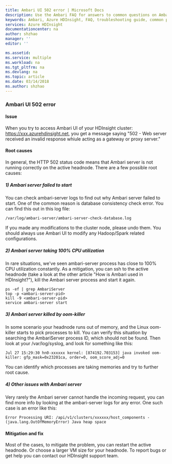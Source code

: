 ```yaml
---
title: Ambari UI 502 error | Microsoft Docs
description: Use the Ambari FAQ for answers to common questions on Ambari on Azure HDInsight platform.
keywords: Ambari, Azure HDInsight, FAQ, troubleshooting guide, common problems, accessing folder
services: Azure HDInsight
documentationcenter: na
author: shzhao
manager: ''
editor: ''

ms.assetid: 
ms.service: multiple
ms.workload: na
ms.tgt_pltfrm: na
ms.devlang: na
ms.topic: article
ms.date: 03/14/2018
ms.author: shzhao
---
```


### Ambari UI 502 error

#### Issue
When you try to access Ambari UI of your HDInsight cluster: https://xxx.azurehdinsight.net, you get a message saying "502 - Web server received an invalid response whiule acting as a gateway or proxy server."

#### Root causes
In general, the HTTP 502 status code means that Ambari server is not running correctly on the active headnode. There are a few possible root causes:

##### 1) Ambari server failed to start
You can check ambari-server logs to find out why Ambari server failed to start. One of the common reason is database consistency check error. You can find this out in this log file:
~~~~
/var/log/ambari-server/ambari-server-check-database.log
~~~~

If you made any modifications to the cluster node, please undo them. You should always use Ambari UI to modify any Hadoop/Spark related configurations.

##### 2) Ambari server taking 100% CPU utilization
In rare situations, we've seen ambari-server process has close to 100% CPU utilization constantly. As a mitigation, you can ssh to the active headnode (take a look at the other article "How is Ambari used in HDInsight?"), kill the Ambari server process and start it again.
~~~~
ps -ef | grep AmbariServer
top -p <ambari-server-pid>
kill -9 <ambari-server-pid>
service ambari-server start
~~~~

##### 3) Ambari server killed by oom-killer
In some scenario your headnode runs out of memory, and the Linux oom-killer starts to pick processes to kill. You can verify this situation by searching the AmbariServer process ID, which should not be found. Then look at your /var/log/syslog, and look for something like this:
~~~~
Jul 27 15:29:30 hn0-xxxxxx kernel: [874192.703153] java invoked oom-killer: gfp_mask=0x23201ca, order=0, oom_score_adj=0
~~~~

You can identify which processes are taking memories and try to further root cause. 

##### 4) Other issues with Ambari server
Very rarely the Ambari server cannot handle the incoming request, you can find more info by looking at the ambari-server logs for any error. One such case is an error like this:
~~~~
Error Processing URI: /api/v1/clusters/xxxxxx/host_components - (java.lang.OutOfMemoryError) Java heap space
~~~~

#### Mitigation and fix
Most of the cases, to mitigate the problem, you can restart the active headnode. Or choose a larger VM size for your headnode. To report bugs or get help you can contact our HDInsight support team.
